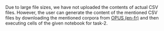 Due to large file sizes, we have not uploaded the contents of actual CSV files. However, the user can generate the content of the mentioned CSV files by downloading the mentioned corpora from [OPUS (en-fr)](https://opus.nlpl.eu/) and then executing cells of the given notebook for task-2.
